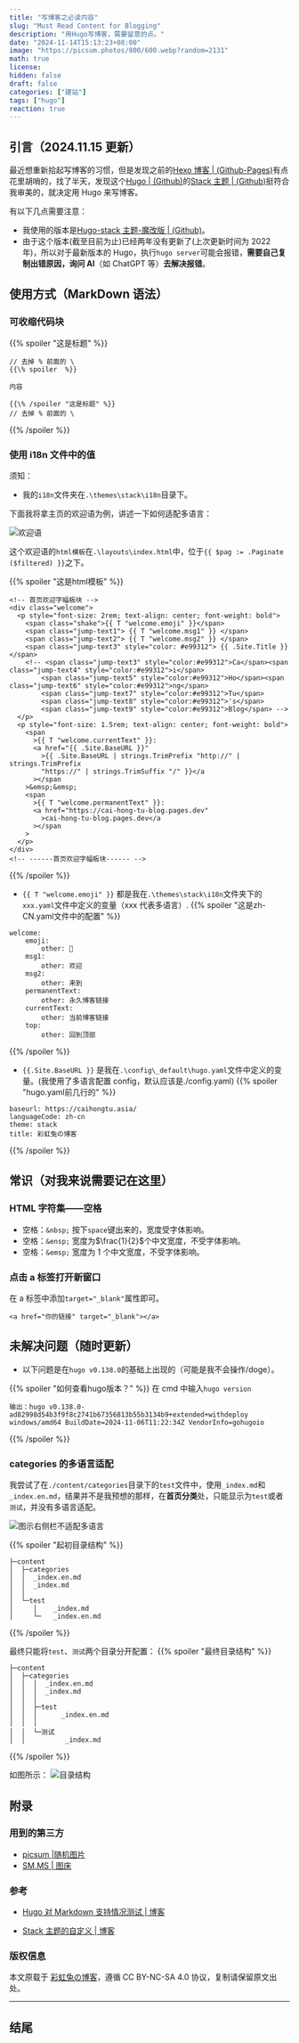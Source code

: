 ```yaml
---
title: "写博客之必读内容"
slug: "Must Read Content for Blogging"
description: "用Hugo写博客，需要留意的点。"
date: "2024-11-14T15:13:23+08:00"
image: "https://picsum.photos/800/600.webp?random=2131"
math: true
license:
hidden: false
draft: false
categories: ["建站"]
tags: ["hugo"]
reaction: true
---
```


## 引言（2024.11.15 更新）

最近想重新拾起写博客的习惯，但是发现之前的[Hexo 博客 | (Github-Pages)](https://rento666.github.io)有点花里胡哨的，找了半天，发现这个[Hugo | (Github)](https://github.com/gohugoio/hugo)的[Stack 主题 | (Github)](https://github.com/CaiJimmy/hugo-theme-stack)挺符合我审美的，就决定用 Hugo 来写博客。

有以下几点需要注意：

- 我使用的版本是[Hugo-stack 主题-魔改版 | (Github)](https://github.com/Mantyke/Hugo-stack-theme-mod)。
- 由于这个版本(截至目前为止)已经两年没有更新了(上次更新时间为 2022 年)，所以对于最新版本的 Hugo，执行`hugo server`可能会报错，**需要自己复制出错原因，询问 AI**（如 ChatGPT 等）**去解决报错**。

## 使用方式（MarkDown 语法）

### 可收缩代码块

{{% spoiler "这是标题" %}}

```
// 去掉 % 前面的 \
{{\% spoiler  %}}

内容

{{\% /spoiler "这是标题" %}}
// 去掉 % 前面的 \
```

{{% /spoiler %}}

### 使用 i18n 文件中的值

须知：

- 我的`i18n`文件夹在`.\themes\stack\i18n`目录下。

下面我将拿主页的欢迎语为例，讲述一下如何适配多语言：

![欢迎语](https://s2.loli.net/2024/11/15/27fZVBizK6J9nsh.png)

这个欢迎语的`html模板`在`.\layouts\index.html`中，位于`{{ $pag := .Paginate ($filtered) }}`之下。

{{% spoiler "这是html模板" %}}

```
<!-- 首页欢迎字幅板块 -->
<div class="welcome">
  <p style="font-size: 2rem; text-align: center; font-weight: bold">
    <span class="shake">{{ T "welcome.emoji" }}</span>
    <span class="jump-text1"> {{ T "welcome.msg1" }} </span>
    <span class="jump-text2"> {{ T "welcome.msg2" }} </span>
    <span class="jump-text3" style="color: #e99312"> {{ .Site.Title }} </span>
    <!-- <span class="jump-text3" style="color:#e99312">Ca</span><span class="jump-text4" style="color:#e99312">i</span>
        <span class="jump-text5" style="color:#e99312">Ho</span><span class="jump-text6" style="color:#e99312">ng</span>
        <span class="jump-text7" style="color:#e99312">Tu</span>
        <span class="jump-text8" style="color:#e99312">'s</span>
        <span class="jump-text9" style="color:#e99312">Blog</span> -->
  </p>
  <p style="font-size: 1.5rem; text-align: center; font-weight: bold">
    <span
      >{{ T "welcome.currentText" }}:
      <a href="{{ .Site.BaseURL }}"
        >{{ .Site.BaseURL | strings.TrimPrefix "http://" | strings.TrimPrefix
        "https://" | strings.TrimSuffix "/" }}</a
      ></span
    >&emsp;&emsp;
    <span
      >{{ T "welcome.permanentText" }}:
      <a href="https://cai-hong-tu-blog.pages.dev"
        >cai-hong-tu-blog.pages.dev</a
      ></span
    >
  </p>
</div>
<!-- ------首页欢迎字幅板块------ -->
```

{{% /spoiler %}}

- `{{ T "welcome.emoji" }}` 都是我在`.\themes\stack\i18n`文件夹下的`xxx.yaml`文件中定义的变量（xxx 代表多语言）.
  {{% spoiler "这是zh-CN.yaml文件中的配置" %}}

```
welcome:
    emoji:
        other: 👋
    msg1:
        other: 欢迎
    msg2:
        other: 来到
    permanentText:
        other: 永久博客链接
    currentText:
        other: 当前博客链接
    top:
        other: 回到顶部

```

{{% /spoiler %}}

- `{{.Site.BaseURL }}` 是我在`.\config\_default\hugo.yaml`文件中定义的变量。(我使用了多语言配置 config，默认应该是./config.yaml)
  {{% spoiler "hugo.yaml前几行的" %}}

```
baseurl: https://caihongtu.asia/
languageCode: zh-cn
theme: stack
title: 彩虹兔の博客
```

{{% /spoiler %}}

## 常识（对我来说需要记在这里）

### HTML 字符集——空格

- 空格：`&nbsp;` 按下`space`键出来的，宽度受字体影响。
- 空格：`&ensp;` 宽度为$\frac{1}{2}$个中文宽度，不受字体影响。
- 空格：`&emsp;` 宽度为 1 个中文宽度，不受字体影响。

### 点击 a 标签打开新窗口

在 a 标签中添加`target="_blank"`属性即可。

```
<a href="你的链接" target="_blank"></a>
```

## 未解决问题（随时更新）

- 以下问题是在`hugo v0.138.0`的基础上出现的（可能是我不会操作/doge）。

{{% spoiler "如何查看hugo版本？" %}}
在 cmd 中输入`hugo version`

```
输出：hugo v0.138.0-ad82998d54b3f9f8c2741b67356813b55b3134b9+extended+withdeploy windows/amd64 BuildDate=2024-11-06T11:22:34Z VendorInfo=gohugoio
```

{{% /spoiler %}}

### categories 的多语言适配

我尝试了在`./content/categories`目录下的`test`文件中，使用`_index.md`和`_index.en.md`，结果并不是我预想的那样，在**首页分类**处，只能显示为`test`或者`测试`，并没有多语言适配。

![图示右侧栏不适配多语言](https://s2.loli.net/2024/11/14/wJNV8LWTyKCSsom.png)

{{% spoiler "起初目录结构" %}}

```
├─content
│  ├─categories
│  │  _index.en.md
│  │  _index.md
│  │
│  └─test
│     │    _index.md
│     └─   _index.en.md
```

{{% /spoiler %}}

最终只能将`test`、`测试`两个目录分开配置：
{{% spoiler "最终目录结构" %}}

```
├─content
│  ├─categories
│  │  │  _index.en.md
│  │  │  _index.md
│  │  │
│  │  ├─test
│  │  │      _index.en.md
│  │  │
│  │  └─测试
│  │          _index.md
```

{{% /spoiler %}}

如图所示：
![目录结构](https://s2.loli.net/2024/11/14/ps4S2Jmn9IbtArC.png)

## 附录

### 用到的第三方

- [picsum |随机图片](https://picsum.photos/)
- [SM.MS | 图床](https://sm.ms/home/)

### 参考

- [Hugo 对 Markdown 支持情况测试 | 博客](https://edward852.github.io/post/markdown支持情况测试/)

- [Stack 主题的自定义 | 博客](https://linsnow.cn/posts/bloglab/hugo-stack/modify-hugo/)

### 版权信息

本文原载于 [彩虹兔の博客](https://cai-hong-tu-blog.pages.dev/)，遵循 CC BY-NC-SA 4.0 协议，复制请保留原文出处。

---

## 结尾
